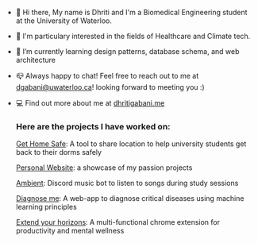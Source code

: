 

<!--
**DhritiGabani/DhritiGabani** is a ✨ _special_ ✨ repository because its `README.md` (this file) appears on your GitHub profile.
-->

- 👋 Hi there, My name is Dhriti and I'm a Biomedical Engineering student at the University of Waterloo. 
- 🔭 I'm particulary interested in the fields of Healthcare and Climate tech. 
- 🌱 I’m currently learning design patterns, database schema, and web architecture
- 📪 Always happy to chat! Feel free to reach out to me at dgabani@uwaterloo.ca! looking forward to meeting you :)
- 💻 Find out more about me at [dhritigabani.me](https://dhritigabani.me/#/)


  ### Here are the projects I have worked on:

  [Get Home Safe](https://github.com/binalpreetkalra/get-home-safe): A tool to share location to help university students get back to their dorms safely

  [Personal Website](https://github.com/DhritiGabani/dhritigabani.me): a showcase of my passion projects

  [Ambient](https://github.com/DhritiGabani/Ambient): Discord music bot to listen to songs during study sessions

  [Diagnose me](https://github.com/DhritiGabani/Diagnose-me): A web-app to diagnose critical diseases using machine learning principles

  [Extend your horizons](https://github.com/alliedong/technova-hackathon): A multi-functional chrome extension for productivity and mental wellness



